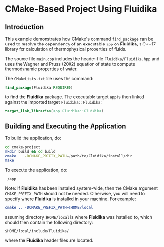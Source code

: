 
# CMake-Based Project Using Fluidika

## Introduction

This example demonstrates how CMake's command `find_package` can be used to
resolve the dependency of an executable `app` on **Fluidika**, a C++17 library
for calculation of thermophysical properties of fluids.

The source file `main.cpp` includes the header-file `Fluidika/Fluidika.hpp`
and uses the Wagner and Pruss (2002) equation of state to compute thermodynamic
properties of water.

The `CMakeLists.txt` file uses the command:

```cmake
find_package(Fluidika REQUIRED)
```

to find the **Fluidika** package. The executable target `app` is then linked
against the imported target `Fluidika::Fluidika`:

```cmake
target_link_libraries(app Fluidika::Fluidika)
```

## Building and Executing the Application

To build the application, do:

```bash
cd cmake-project
mkdir build && cd build
cmake .. -DCMAKE_PREFIX_PATH=/path/to/Fluidika/install/dir
make
```

To execute the application, do:

```bash
./app
```

Note: If **Fluidika** has been installed system-wide, then the CMake argument
`CMAKE_PREFIX_PATH` should not be needed. Otherwise, you will need to specify
where **Fluidika** is installed in your machine. For example:

```cmake
cmake .. -DCMAKE_PREFIX_PATH=$HOME/local
```

assuming directory `$HOME/local` is where **Fluidika** was installed to, which
should then contain the following directory:

```
$HOME/local/include/Fluidika/
```

where the **Fluidika** header files are located.
